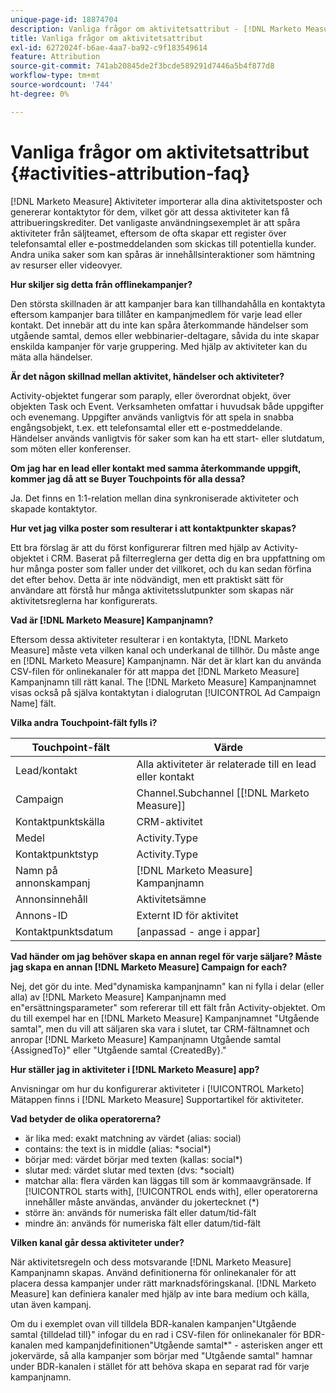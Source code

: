 ```yaml
---
unique-page-id: 18874704
description: Vanliga frågor om aktivitetsattribut - [!DNL Marketo Measure]
title: Vanliga frågor om aktivitetsattribut
exl-id: 6272024f-b6ae-4aa7-ba92-c9f183549614
feature: Attribution
source-git-commit: 741ab20845de2f3bcde589291d7446a5b4f877d8
workflow-type: tm+mt
source-wordcount: '744'
ht-degree: 0%

---
```


# Vanliga frågor om aktivitetsattribut {#activities-attribution-faq}

[!DNL Marketo Measure] Aktiviteter importerar alla dina aktivitetsposter och genererar kontaktytor för dem, vilket gör att dessa aktiviteter kan få attribueringskrediter. Det vanligaste användningsexemplet är att spåra aktiviteter från säljteamet, eftersom de ofta skapar ett register över telefonsamtal eller e-postmeddelanden som skickas till potentiella kunder. Andra unika saker som kan spåras är innehållsinteraktioner som hämtning av resurser eller videovyer.

**Hur skiljer sig detta från offlinekampanjer?**

Den största skillnaden är att kampanjer bara kan tillhandahålla en kontaktyta eftersom kampanjer bara tillåter en kampanjmedlem för varje lead eller kontakt. Det innebär att du inte kan spåra återkommande händelser som utgående samtal, demos eller webbinarier-deltagare, såvida du inte skapar enskilda kampanjer för varje gruppering. Med hjälp av aktiviteter kan du mäta alla händelser.

**Är det någon skillnad mellan aktivitet, händelser och aktiviteter?**

Activity-objektet fungerar som paraply, eller överordnat objekt, över objekten Task och Event. Verksamheten omfattar i huvudsak både uppgifter och evenemang. Uppgifter används vanligtvis för att spela in snabba engångsobjekt, t.ex. ett telefonsamtal eller ett e-postmeddelande. Händelser används vanligtvis för saker som kan ha ett start- eller slutdatum, som möten eller konferenser.

**Om jag har en lead eller kontakt med samma återkommande uppgift, kommer jag då att se Buyer Touchpoints för alla dessa?**

Ja. Det finns en 1:1-relation mellan dina synkroniserade aktiviteter och skapade kontaktytor.

**Hur vet jag vilka poster som resulterar i att kontaktpunkter skapas?**

Ett bra förslag är att du först konfigurerar filtren med hjälp av Activity-objektet i CRM. Baserat på filterreglerna ger detta dig en bra uppfattning om hur många poster som faller under det villkoret, och du kan sedan förfina det efter behov. Detta är inte nödvändigt, men ett praktiskt sätt för användare att förstå hur många aktivitetsslutpunkter som skapas när aktivitetsreglerna har konfigurerats.

**Vad är [!DNL Marketo Measure] Kampanjnamn?**

Eftersom dessa aktiviteter resulterar i en kontaktyta, [!DNL Marketo Measure] måste veta vilken kanal och underkanal de tillhör. Du måste ange en [!DNL Marketo Measure] Kampanjnamn. När det är klart kan du använda CSV-filen för onlinekanaler för att mappa det [!DNL Marketo Measure] Kampanjnamn till rätt kanal. The [!DNL Marketo Measure] Kampanjnamnet visas också på själva kontaktytan i dialogrutan [!UICONTROL Ad Campaign Name] fält.

**Vilka andra Touchpoint-fält fylls i?**

| **Touchpoint-fält** | **Värde** |
|---|---|
| Lead/kontakt | Alla aktiviteter är relaterade till en lead eller kontakt |
| Campaign | Channel.Subchannel [[!DNL Marketo Measure]] |
| Kontaktpunktskälla | CRM-aktivitet |
| Medel | Activity.Type |
| Kontaktpunktstyp | Activity.Type |
| Namn på annonskampanj | [!DNL Marketo Measure] Kampanjnamn |
| Annonsinnehåll | Aktivitetsämne |
| Annons-ID | Externt ID för aktivitet |
| Kontaktpunktsdatum | [anpassad - ange i appar] |

**Vad händer om jag behöver skapa en annan regel för varje säljare? Måste jag skapa en annan [!DNL Marketo Measure] Campaign for each?**

Nej, det gör du inte. Med&quot;dynamiska kampanjnamn&quot; kan ni fylla i delar (eller alla) av [!DNL Marketo Measure] Kampanjnamn med en&quot;ersättningsparameter&quot; som refererar till ett fält från Activity-objektet. Om du till exempel har en [!DNL Marketo Measure] Kampanjnamnet &quot;Utgående samtal&quot;, men du vill att säljaren ska vara i slutet, tar CRM-fältnamnet och anropar [!DNL Marketo Measure] Kampanjnamn Utgående samtal {AssignedTo}&quot; eller &quot;Utgående samtal {CreatedBy}.&quot;

**Hur ställer jag in aktiviteter i [!DNL Marketo Measure] app?**

Anvisningar om hur du konfigurerar aktiviteter i [!UICONTROL Marketo] Mätappen finns i [!DNL Marketo Measure] Supportartikel för aktiviteter.

**Vad betyder de olika operatorerna?**

* är lika med: exakt matchning av värdet (alias: social)
* contains: the text is in middle (alias: &#42;social&#42;)
* börjar med: värdet börjar med texten (kallas: social&#42;)
* slutar med: värdet slutar med texten (dvs: &#42;socialt)
* matchar alla: flera värden kan läggas till som är kommaavgränsade. If [!UICONTROL starts with], [!UICONTROL ends with], eller operatorerna innehåller måste användas, använder du jokertecknet (&#42;)
* större än: används för numeriska fält eller datum/tid-fält
* mindre än: används för numeriska fält eller datum/tid-fält

**Vilken kanal går dessa aktiviteter under?**

När aktivitetsregeln och dess motsvarande [!DNL Marketo Measure] Kampanjnamn skapas. Använd definitionerna för onlinekanaler för att placera dessa kampanjer under rätt marknadsföringskanal. [!DNL Marketo Measure] kan definiera kanaler med hjälp av inte bara medium och källa, utan även kampanj.

Om du i exemplet ovan vill tilldela BDR-kanalen kampanjen&quot;Utgående samtal {tilldelad till}&quot; infogar du en rad i CSV-filen för onlinekanaler för BDR-kanalen med kampanjdefinitionen&quot;Utgående samtal&#42;&quot; - asterisken anger ett jokervärde, så alla kampanjer som börjar med &quot;Utgående samtal&quot; hamnar under BDR-kanalen i stället för att behöva skapa en separat rad för varje kampanjnamn.
